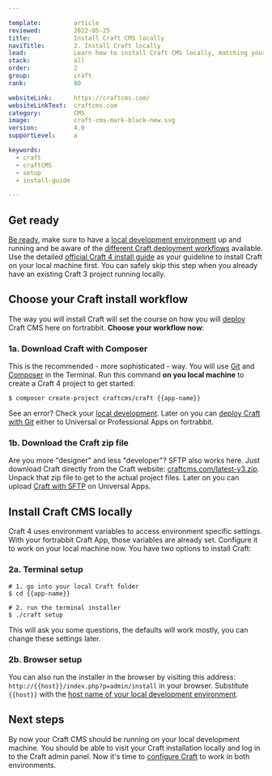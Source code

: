 ```yaml
---

template:         article
reviewed:         2022-05-25
title:            Install Craft CMS locally
naviTitle:        2. Install Craft locally
lead:             Learn how to install Craft CMS locally, matching your skills and workflows.
stack:            all
order:            2
group:            craft
rank:             80

websiteLink:      https://craftcms.com/
websiteLinkText:  craftcms.com
category:         CMS
image:            craft-cms-mark-black-new.svg
version:          4.0
supportLevel:     a

keywords:
  - craft
  - craftCMS
  - setup
  - install-guide

---
```


## Get ready

[Be ready](/get-ready), make sure to have a [local development environment](/local-development) up and running and be aware of the [different Craft deployment workflows](/craft-start) available. Use the detailed [official Craft 4 install guide](https://docs.craftcms.com/v4/installation.html) as your guideline to install Craft on your local machine first. You can safely skip this step when you already have an existing Craft 3 project running locally.


## Choose your Craft install workflow

The way you will install Craft will set the course on how you will [deploy](/deployment-methods) Craft CMS here on fortrabbit. **Choose your workflow now**:


### 1a. Download Craft with Composer

This is the recommended - more sophisticated - way. You will use [Git](/git) and [Composer](/composer#toc-local-composer) in the Terminal. Run this command **on you local machine** to create a Craft 4 project to get started:

```
$ composer create-project craftcms/craft {{app-name}}
```

See an error? Check your [local development](/local-development). Later on you can [deploy Craft with Git](/craft-deploy-git) either to Universal or Professional Apps on fortrabbit.


### 1b. Download the Craft zip file

Are you more "designer" and less "developer"? SFTP also works here. Just download Craft directly from the Craft website: [craftcms.com/latest-v3.zip](https://craftcms.com/latest-v3.zip). Unpack that zip file to get to the actual project files. Later on you can upload [Craft with SFTP](/craft-upload-sftp) on Universal Apps.


## Install Craft CMS locally

Craft 4 uses environment variables to access environment specific settings. With your fortrabbit Craft App, those variables are already set. Configure it to work on your local machine now. You have two options to install Craft:

### 2a. Terminal setup

```
# 1. go into your local Craft folder 
$ cd {{app-name}}

# 2. run the terminal installer
$ ./craft setup
```

This will ask you some questions, the defaults will work mostly, you can change these settings later.


### 2b. Browser setup

You can also run the installer in the browser by visiting this address: `http://{{host}}/index.php?p=admin/install` in your browser. Substitute `{{host}}` with the [host name of your local development environment](/local-development#toc-virtual-hosts). 

## Next steps

By now your Craft CMS should be running on your local development machine. You should be able to visit your Craft installation locally and log in to the Craft admin panel. Now it's time to [configure Craft](/craft-setup) to work in both environments.
